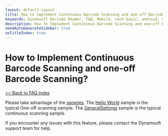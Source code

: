 ```yaml
---
layout: default-layout
title: How to Implement Continuous Barcode Scanning and one-off Barcode Scanning?
keywords: Dynamsoft Barcode Reader, FAQ, Mobile, tech basic, android, continuous scanning, disable
description: How to Implement Continuous Barcode Scanning and one-off Barcode Scanning?
needAutoGenerateSidebar: true
noTitleIndex: true
---
```


# How to Implement Continuous Barcode Scanning and one-off Barcode Scanning? 

[<< Back to FAQ index](index.html)

Please take advantage of the <a href="https://www.dynamsoft.com/barcode-reader/docs/mobile/programming/android/samples/index.html?ver=latest" target="_blank">samples</a>. The <a href="https://www.dynamsoft.com/barcode-reader/docs/mobile/programming/android/samples/helloworld.html?ver=latest" target="_blank">Hello World</a> sample is the typical One-off scanning sample. The <a href="https://www.dynamsoft.com/barcode-reader/docs/mobile/programming/android/samples/general.html" target="_blank">GeneralSettings</a> sample is the typical continuous scanning sample.

If you encounter any issues with this feature, please contact the Dynamsoft support team for help.